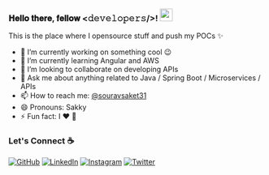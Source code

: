 
### 𝐇𝐞𝐥𝐥𝐨 𝐭𝐡𝐞𝐫𝐞, 𝐟𝐞𝐥𝐥𝐨𝐰 <𝚍𝚎𝚟𝚎𝚕𝚘𝚙𝚎𝚛𝚜/>! <img src="https://media.giphy.com/media/hvRJCLFzcasrR4ia7z/giphy.gif" width="25px"></a>
This is the place where I opensource stuff and push my POCs ✨

- 🔭 I’m currently working on something cool :wink:
- 🌱 I’m currently learning Angular and AWS
- 👯 I’m looking to collaborate on developing APIs
- 💬 Ask me about anything related to Java / Spring Boot / Microservices / APIs
- 📫 How to reach me: [@souravsaket31](https://twitter.com/souravsaket31)
- 😄 Pronouns: Sakky
- ⚡ Fun fact: I :heart: 📸 


### Let's Connect :coffee:
<p align="left">
	<a href="https://github.com/souravsaket31"><img src="https://img.icons8.com/bubbles/50/000000/github.png" alt="GitHub"/></a>
	<a href="https://www.linkedin.com/in/souravsaket31/"><img src="https://img.icons8.com/bubbles/50/000000/linkedin.png" alt="LinkedIn"/></a>
	<a href="https://www.instagram.com/ne.xt_element/"><img src="https://img.icons8.com/bubbles/50/000000/instagram.png" alt="Instagram"/></a>
	<a href="https://twitter.com/souravsaket31"><img src="https://icons8.com/icon/phOKFKYpe00C/twitterx.png" alt="Twitter"/></a>
</p>



<!--

### Hi there 👋
**souravsaket31/souravsaket31** is a ✨ _special_ ✨ repository because its `README.md` (this file) appears on your GitHub profile.

Here are some ideas to get you started:

- 🔭 I’m currently working on ...
- 🌱 I’m currently learning ...
- 👯 I’m looking to collaborate on ...
- 🤔 I’m looking for help with ...
- 💬 Ask me about ...
- 📫 How to reach me: ...
- 😄 Pronouns: ...
- ⚡ Fun fact: ...
-->
